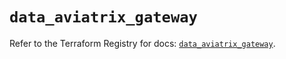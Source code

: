 # `data_aviatrix_gateway`

Refer to the Terraform Registry for docs: [`data_aviatrix_gateway`](https://registry.terraform.io/providers/aviatrixsystems/aviatrix/8.1.10/docs/data-sources/gateway).

